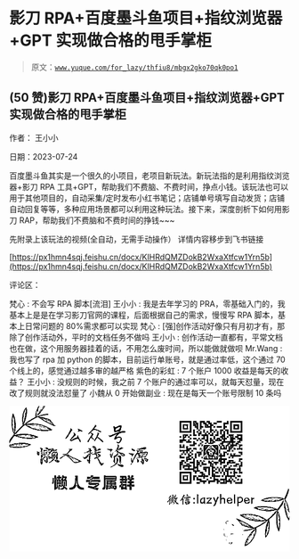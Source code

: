 # 影刀 RPA+百度墨斗鱼项目+指纹浏览器+GPT 实现做合格的甩手掌柜

> 原文：[`www.yuque.com/for_lazy/thfiu8/mbgx2gko70qk0po1`](https://www.yuque.com/for_lazy/thfiu8/mbgx2gko70qk0po1)



## (50 赞)影刀 RPA+百度墨斗鱼项目+指纹浏览器+GPT 实现做合格的甩手掌柜 

作者： 王小小 

日期：2023-07-24 

百度墨斗鱼其实是一个很久的小项目，老项目新玩法。新玩法指的是利用指纹浏览器+影刀 RPA 工具+GPT，帮助我们不费脑、不费时间，挣点小钱。该玩法也可以用于其他项目的，自动采集/定时发布小红书笔记；店铺单号填写自动发货；店铺自动回复等等，多种应用场景都可以利用这种玩法。接下来，深度剖析下如何用影刀 RAP，帮助我们不费脑和不费时间的挣钱~~~ 

先附录上该玩法的视频(全自动，无需手动操作） 详情内容移步到飞书链接 

[https://px1hmn4sqj.feishu.cn/docx/KIHRdQMZDokB2WxaXtfcw1Yrn5b](https://px1hmn4sqj.feishu.cn/docx/KIHRdQMZDokB2WxaXtfcw1Yrn5b) 

评论区： 

梵心 : 不会写 RPA 脚本[流泪] 王小小 : 我是去年学习的 PRA，零基础入门的，我基本上是是在学习影刀官网的课程，后面根据自己的需求，慢慢写 RPA 脚本，基本上日常问题的 80%需求都可以实现 梵心 : [强]创作活动好像只有月初才有，那除了创作活动外，平时的文档任务不做吗 王小小 : 创作活动一直都有，平常文档也在做，这个用服务器挂着的话，不用怎么废时间，所以能做就做呗 Mr.Wang : 我也写了 rpa 加 python 的脚本，目前运行单账号，就是通过率低，这个通过 70 个线上的，感觉通过越多审的越严格 紫色的彩虹 : 7 个账户 1000 收益是每天的收益？ 王小小 : 没规则的时候，我之前 7 个账户的通过率可以，就每天怼量，现在改了规则就没法怼量了 小魏从 0 开始做副业 : 现在是每天一个账号限制 10 条吗 

![](img/894d30a529e7c37bcd3392323c99941c.png)  